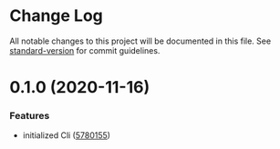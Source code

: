 # Change Log

All notable changes to this project will be documented in this file. See [standard-version](https://github.com/conventional-changelog/standard-version) for commit guidelines.

# 0.1.0 (2020-11-16)


### Features

* initialized Cli ([5780155](https://github.com/21epub/create-parcel-app/commit/5780155))
